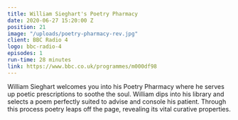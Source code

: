 ```yaml
---
title: William Sieghart's Poetry Pharmacy
date: 2020-06-27 15:20:00 Z
position: 21
image: "/uploads/poetry-pharmacy-rev.jpg"
client: BBC Radio 4
logo: bbc-radio-4
episodes: 1
run-time: 28 minutes
link: https://www.bbc.co.uk/programmes/m000df98
---
```


William Sieghart welcomes you into his Poetry Pharmacy where he serves up poetic prescriptions to soothe the soul. William dips into his library and selects a poem perfectly suited to advise and console his patient. Through this process poetry leaps off the page, revealing its vital curative properties.